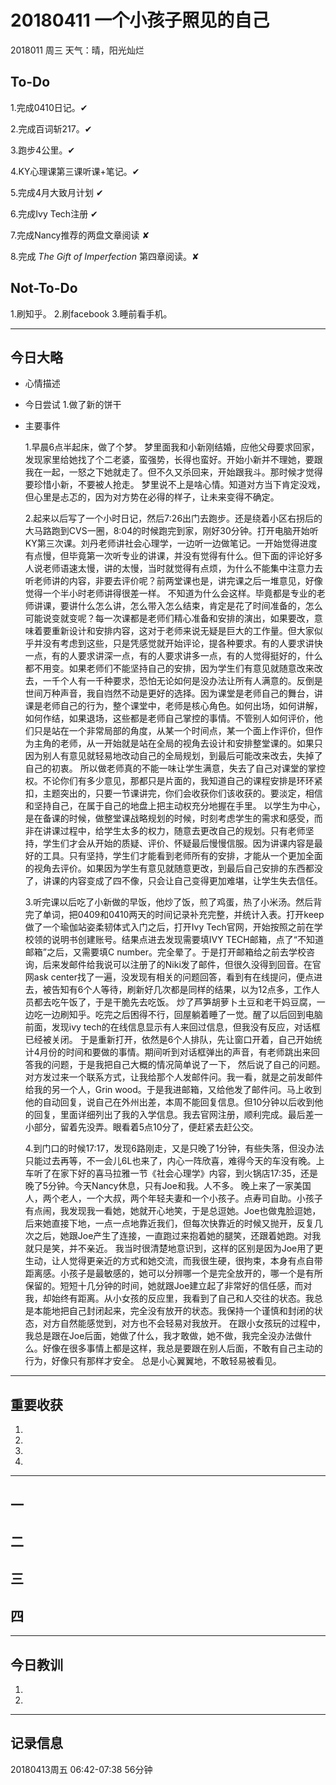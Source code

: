 # 20180411  一个小孩子照见的自己

2018011   周三   天气：晴，阳光灿烂

## To-Do

1.完成0410日记。✔

2.完成百词斩217。✔

3.跑步4公里。✔

4.KY心理课第三课听课+笔记。✔

5.完成4月大致月计划 ✔

6.完成Ivy Tech注册   ✔

7.完成Nancy推荐的两盘文章阅读 ✘

8.完成 *The Gift of Imperfection* 第四章阅读。✘


## Not-To-Do

1.刷知乎。
2.刷facebook
3.睡前看手机。
***
## 今日大略

* 心情描述

* 今日尝试
1.做了新的饼干
* 主要事件

  1.早晨6点半起床，做了个梦。
  梦里面我和小新刚结婚，应他父母要求回家，发现家里给她找了个二老婆，蛮强势，长得也蛮好。开始小新并不理她，要跟我在一起，一怒之下她就走了。但不久又杀回来，开始跟我斗。那时候才觉得要珍惜小新，不要被人抢走。
  梦里说不上是啥心情。知道对方当下肯定没戏，但心里是忐忑的，因为对方势在必得的样子，让未来变得不确定。

  2.起来以后写了一个小时日记，然后7:26出门去跑步。还是绕着小区右拐后的大马路跑到CVS一圈，8:04的时候跑完到家，刚好30分钟。打开电脑开始听KY第三次课。刘丹老师讲社会心理学，一边听一边做笔记。一开始觉得进度有点慢，但毕竟第一次听专业的讲课，并没有觉得有什么。但下面的评论好多人说老师语速太慢，讲的太慢，当时就觉得有点烦，为什么不能集中注意力去听老师讲的内容，非要去评价呢？前两堂课也是，讲完课之后一堆意见，好像觉得一个半小时老师讲得很差一样。
  不知道为什么会这样。毕竟都是专业的老师讲课，要讲什么怎么讲，怎么带入怎么结束，肯定是花了时间准备的，怎么可能说变就变呢？每一次课都是老师们精心准备和安排的演出，如果要改，意味着要重新设计和安排内容，这对于老师来说无疑是巨大的工作量。但大家似乎并没有考虑到这些，只是凭感觉就开始评论，提各种要求。有的人要求讲快一点，有的人要求讲深一点，有的人要求讲多一点，有的人觉得挺好的，什么都不用变。如果老师们不能坚持自己的安排，因为学生们有意见就随意改来改去，一千个人有一千种要求，恐怕无论如何是没办法让所有人满意的。反倒是世间万种声音，我自岿然不动是更好的选择。因为课堂是老师自己的舞台，讲课是老师自己的行为，整个课堂中，老师是核心角色。如何出场，如何讲解，如何作结，如果退场，这些都是老师自己掌控的事情。不管别人如何评价，他们只是站在一个非常局部的角度，从某一个时间点，某一个面上作评价，但作为主角的老师，从一开始就是站在全局的视角去设计和安排整堂课的。如果只因为别人有意见就轻易地改动自己的全局规划，到最后可能改来改去，失掉了自己的初衷。
  所以做老师真的不能一味让学生满意，失去了自己对课堂的掌控权。不论你们有多少意见，那都只是片面的，我知道自己的课程安排是环环紧扣，主题突出的，只要一节课讲完，你们会收获你们该收获的。要淡定，相信和坚持自己，在属于自己的地盘上把主动权充分地握在手里。
  以学生为中心，是在备课的时候，做整堂课战略规划的时候，时刻考虑学生的需求和感受，而非在讲课过程中，给学生太多的权力，随意去更改自己的规划。只有老师坚持，学生们才会从开始的质疑、评价、怀疑最后慢慢信服。因为讲课内容是最好的工具。只有坚持，学生们才能看到老师所有的安排，才能从一个更加全面的视角去评价。如果因为学生有意见就随意更改，到最后自己安排的东西都没了，讲课的内容变成了四不像，只会让自己变得更加难堪，让学生失去信任。

  3.听完课以后吃了小新做的早饭，他炒了饭，煎了鸡蛋，热了小米汤。然后背完了单词，把0409和0410两天的时间记录补充完整，并统计入表。打开keep做了一个瑜伽站姿柔韧体式入门之后，打开Ivy Tech官网，开始按照之前在学校领的说明书创建账号。结果点进去发现需要填IVY TECH邮箱，点了“不知道邮箱”之后，又需要填C number。完全晕了。于是打开邮箱给之前去学校咨询，后来发邮件给我说可以注册了的Niki发了邮件，但很久没得到回音。在官网ask center找了一遍，没发现有相关的问题回答，看到有在线提问，便点进去，被告知有6个人等待，刷新好几次都是同样的结果，以为12点多，工作人员都去吃午饭了，于是干脆先去吃饭。
  炒了芦笋胡萝卜土豆和老干妈豆腐，一边吃一边刷知乎。吃完之后困得不行，回屋躺着睡了一觉。醒了以后回到电脑前面，发现ivy tech的在线信息显示有人来回过信息，但我没有反应，对话框已经被关闭。
  于是重新打开，依然是6个人排队，先让窗口开着，自己开始统计4月份的时间和要做的事情。期间听到对话框弹出的声音，有老师跳出来回答我的问题，于是我把自己大概的情况简单说了一下， 然后说了自己的问题。对方发过来一个联系方式，让我给那个人发邮件问。我一看，就是之前发邮件给我的另一个人，Grin wood。于是我进邮箱，又给他发了邮件问。马上收到他的自动回复，说自己在外州出差，本周不能回复信息。但10分钟以后收到他的回复，里面详细列出了我的入学信息。我去官网注册，顺利完成。最后差一小部分，留着先没弄。眼看着5点10分了，便赶紧去赶公交。

  4.到门口的时候17:17，发现6路刚走，又是只晚了1分钟，有些失落，但没办法只能过去再等，不一会儿6L也来了，内心一阵欣喜，难得今天的车没有晚。上车听了在家下好的喜马拉雅一节《社会心理学》内容，到火锅店17:35，还是晚了5分钟。今天Nancy休息，只有Joe和我。人不多。
  晚上来了一家美国人，两个老人，一个大叔，两个年轻夫妻和一个小孩子。点寿司自助。小孩子有点闹，我发现我一看她，她就开心地笑，于是总逗她。Joe也做鬼脸逗她，后来她直接下地，一点一点地靠近我们，但每次快靠近的时候又抛开，反复几次之后，她跟Joe产生了连接，一直跑过来抱着她的腿笑，还跟着她跑。对我就只是笑，并不亲近。
  我当时很清楚地意识到，这样的区别是因为Joe用了更生动，让人觉得更亲近的方式和她交流，而我很生硬，很拘束，本身有点自带距离感。小孩子是最敏感的，她可以分辨哪一个是完全放开的，哪一个是有所保留的。短短十几分钟的时间，她就跟Joe建立起了非常好的信任感，而对我，却始终有距离。从小女孩的反应里，我看到了自己和人交往的状态。我总是本能地把自己封闭起来，完全没有放开的状态。我保持一个谨慎和封闭的状态，对方自然能感觉到，对方也不会轻易对我放开。
  在跟小女孩玩的过程中，我总是跟在Joe后面，她做了什么，我才敢做，她不做，我完全没办法做什么。好像在很多事情上都是这样，我总是要跟在别人后面，不敢有自己主动的行为，好像只有那样才安全。
  总是小心翼翼地，不敢轻易被看见。

***
## 重要收获

1.

2.

3.

4.
***
## 一

## 二

## 三

## 四
***
## 今日教训

1.

2.

***
## 记录信息

20180413周五  06:42-07:38    56分钟
